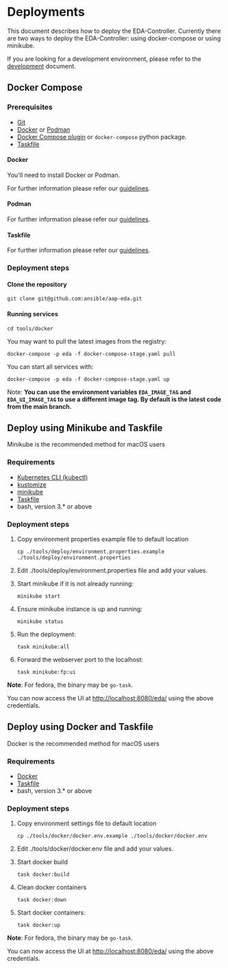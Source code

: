 # Deployments

This document describes how to deploy the EDA-Controller.
Currently there are two ways to deploy the EDA-Controller: using docker-compose or using minikube.

If you are looking for a development environment, please refer to the [development](development.md) document.

## Docker Compose

### Prerequisites

* [Git](https://git-scm.com/)
* [Docker](https://www.docker.com/) or [Podman](https://podman.io/)
* [Docker Compose plugin](https://docs.docker.com/compose/) or `docker-compose` python package.
* [Taskfile](https://taskfile.dev/)

#### Docker

You'll need to install Docker or Podman.

For further information please refer our [guidelines](development.md#Docker).

#### Podman

For further information please refer our [guidelines](development.md#Podman).

#### Taskfile

For further information please refer our [guidelines](development.md#Taskfile).

### Deployment steps

#### Clone the repository

```shell
git clone git@github.com:ansible/aap-eda.git
```

#### Running services

```shell
cd tools/docker
```

You may want to pull the latest images from the registry:

```shell
docker-compose -p eda -f docker-compose-stage.yaml pull
```

You can start all services with:

```shell
docker-compose -p eda -f docker-compose-stage.yaml up
```

Note: **You can use the environment variables `EDA_IMAGE_TAG` and `EDA_UI_IMAGE_TAG` to use a different image tag. By default is the latest code from the main branch.**

## Deploy using Minikube and Taskfile

Minikube is the recommended method for macOS users

### Requirements

* [Kubernetes CLI (kubectl)](https://kubernetes.io/docs/tasks/tools/install-kubectl-linux/)
* [kustomize](https://kubectl.docs.kubernetes.io/installation/kustomize/)
* [minikube](https://minikube.sigs.k8s.io/docs/start/)
* [Taskfile](https://taskfile.dev/installation/#binary)
* bash, version 3.* or above

### Deployment steps

1. Copy environment properties example file to default location

   ```shell
   cp ./tools/deploy/environment.properties.example ./tools/deploy/environment.properties
   ```

2. Edit ./tools/deploy/environment.properties file and add your values.

3. Start minikube if it is not already running:

   ```shell
   minikube start
   ```

4. Ensure minikube instance is up and running:

   ```shell
   minikube status
   ```

5. Run the deployment:

   ```shell
   task minikube:all
   ```

6. Forward the webserver port to the localhost:

   ```shell
   task minikube:fp:ui
   ```

**Note**: For fedora, the binary may be `go-task`.

You can now access the UI at <http://localhost:8080/eda/> using the above credentials.

## Deploy using Docker and Taskfile

Docker is the recommended method for macOS users

### Requirements

* [Docker](https://www.docker.com/)
* [Taskfile](https://taskfile.dev/installation/#binary)
* bash, version 3.* or above

### Deployment steps

1. Copy environment settings file to default location

   ```shell
   cp ./tools/docker/docker.env.example ./tools/docker/docker.env
   ```

2. Edit ./tools/docker/docker.env file and add your values.
   
3. Start docker build

   ```shell
   task docker:build
   ```
   
4. Clean docker containers

   ```shell
   task docker:down
   ```

5. Start docker containers:

   ```shell
   task docker:up
   ```

**Note**: For fedora, the binary may be `go-task`.

You can now access the UI at <http://localhost:8080/eda/> using the above credentials.

